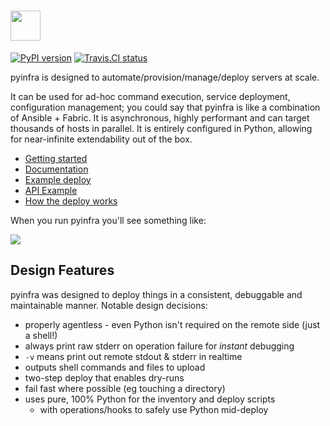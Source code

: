 <h1><a href="https://pyinfra.readthedocs.io"><img src="docs/static/logo_small.png" height="48px" /></a></h1>

[![PyPI version](https://badge.fury.io/py/pyinfra.svg)](https://pypi.python.org/pypi/pyinfra) [![Travis.CI status](https://travis-ci.org/Fizzadar/pyinfra.svg?branch=develop)](https://travis-ci.org/Fizzadar/pyinfra)

pyinfra is designed to automate/provision/manage/deploy servers at scale.

It can be used for ad-hoc command execution, service deployment, configuration management; you could say that pyinfra is like a combination of Ansible + Fabric. It is asynchronous, highly performant and can target thousands of hosts in parallel. It is entirely configured in Python, allowing for near-infinite extendability out of the box.

+ [Getting started](https://pyinfra.readthedocs.org/page/getting_started.html)
+ [Documentation](https://pyinfra.readthedocs.org)
+ [Example deploy](example)
+ [API Example](https://pyinfra.readthedocs.org/page/api/example.html)
+ [How the deploy works](https://pyinfra.readthedocs.org/page/deploy_process.html)

When you run pyinfra you'll see something like:

![](docs/example_deploy.png)


## Design Features

pyinfra was designed to deploy things in a consistent, debuggable and maintainable manner. Notable design decisions:

+ properly agentless - even Python isn't required on the remote side (just a shell!)
+ always print raw stderr on operation failure for _instant_ debugging
+ `-v` means print out remote stdout & stderr in realtime
+ outputs shell commands and files to upload
+ two-step deploy that enables dry-runs
+ fail fast where possible (eg touching a directory)
+ uses pure, 100% Python for the inventory and deploy scripts
    * with operations/hooks to safely use Python mid-deploy
